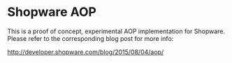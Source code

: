 # Shopware AOP
This is a proof of concept, experimental AOP implementation for Shopware. Please refer to the corresponding blog post for more info:

http://developer.shopware.com/blog/2015/08/04/aop/
